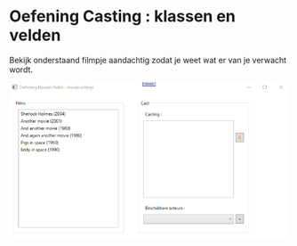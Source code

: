 # Oefening Casting : klassen en velden

Bekijk onderstaand filmpje aandachtig zodat je weet wat er van je verwacht wordt.  
  



![afbeelding](assets/oe-klassen-casting.gif)

  
  
